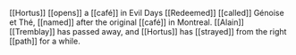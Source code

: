 [[Hortus]] [[opens]] a [[café]] in Evil Days [[Redeemed]] [[called]] Génoise et Thé, [[named]] after the original [[café]] in Montreal. [[Alain]] [[Tremblay]] has passed away, and [[Hortus]] has [[strayed]] from the right [[path]] for a while.